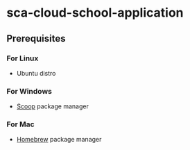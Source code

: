 # sca-cloud-school-application
## Prerequisites
### For Linux
- Ubuntu distro
### For Windows
- [Scoop](https://scoop.sh/) package manager
### For Mac
- [Homebrew](https://brew.sh/) package manager
